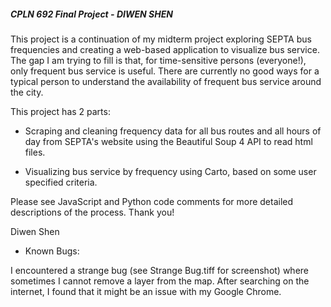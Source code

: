 ##### CPLN 692 Final Project - DIWEN SHEN

This project is a continuation of my midterm project exploring SEPTA bus frequencies and creating a web-based application to visualize bus service. The gap I am trying to fill is that, for time-sensitive persons (everyone!), only frequent bus service is useful. There are currently no good ways for a typical person to understand the availability of frequent bus service around the city.

This project has 2 parts:

- Scraping and cleaning frequency data for all bus routes and all hours of day from SEPTA's website using the Beautiful Soup 4 API to read html files.

- Visualizing bus service by frequency using Carto, based on some user specified criteria.

Please see JavaScript and Python code comments for more detailed descriptions of the process. Thank you!


Diwen Shen

- Known Bugs:

I encountered a strange bug (see Strange Bug.tiff for screenshot) where sometimes I cannot remove a layer from the map. After searching on the internet, I found that it might be an issue with my Google Chrome.